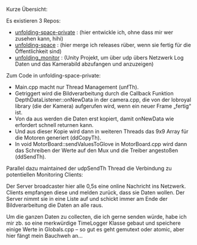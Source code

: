 Kurze Übersicht:

Es existieren 3 Repos: 

- [unfolding-space-private](https://github.com/jakobkilian/unfolding-space-private)
  : (hier entwickle ich, ohne dass mir wer zusehen kann, hihi)
- [unfolding-space](https://github.com/jakobkilian/unfolding-space) :
  (hier merge ich releases rüber, wenn sie fertig für die Öffentlichkeit
  sind)
- [unfolding_monitor](unfolding-space-private) : (Unity Projekt, um über
  udp übers Netzwerk Log Daten und das Kamerabild abzufangen und
  anzuzeigen)

Zum Code in unfolding-space-private:

- Main.cpp macht nur Thread Management (unfTh). 
- Getriggert wird die Bildverarbeitung durch die Callback Funktion
  DepthDataListener::onNewData in der camera.cpp, die von der lobroyal
  library (die der Kamera) aufgerufen wird, wenn ein neuer Frame
  „fertig“ ist.
- Von da aus werden die Daten erst kopiert, damit onNewData wie
  erfordert schnell returnen kann.
- Und aus dieser Kopie wird dann in weiteren Threads das 9x9 Array für
  die Motoren generiert (ddCopyTh). 
- In void MotorBoard::sendValuesToGlove in MotorBoard.cpp wird dann das
  Schreiben der Werte auf den Mux und die Treiber angestoßen (ddSendTh).

Parallel dazu maintained der udpSendTh Thread die Verbindung zu
potentiellen Monitoring Clients:

Der Server broadcaster hier alle 0,5s eine online Nachricht ins
Netzwerk. Clients empfangen diese und melden zurück, dass sie Daten
wollen. Der Server nimmt sie in eine Liste auf und schickt immer am Ende
der Bildverarbeitung die Daten an alle raus.

Um die ganzen Daten zu collecten, die ich gerne senden würde, habe ich
mir zb. so eine merkwürdige TimeLogger Klasse gebaut und speichere
einige Werte in Globals.cpp – so gut es geht gemutext oder atomic, aber
hier fängt mein Bauchweh an...

